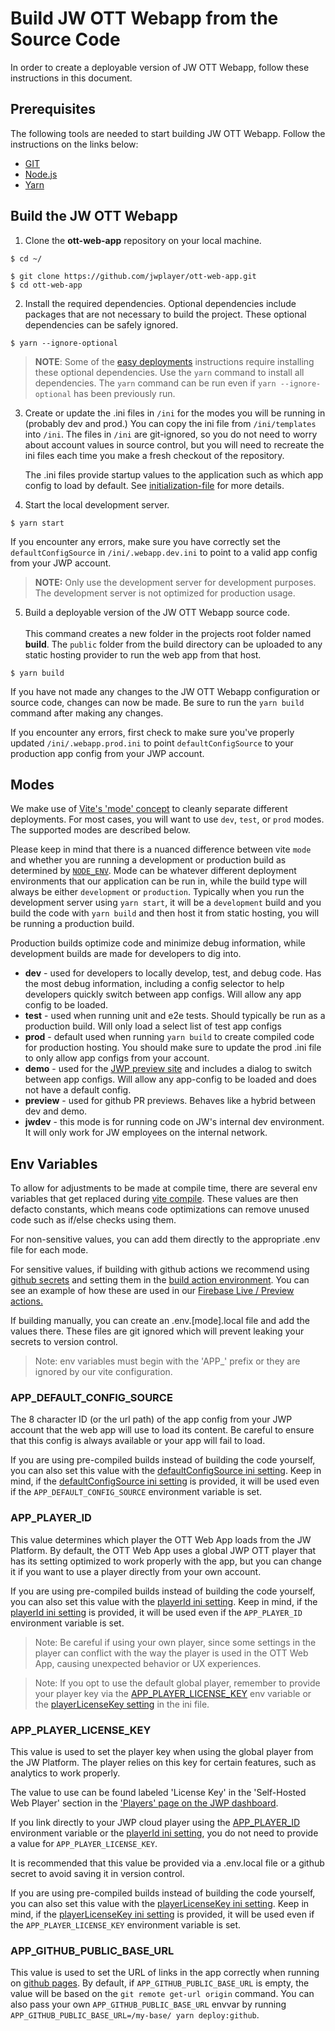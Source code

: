 # Build JW OTT Webapp from the Source Code

In order to create a deployable version of JW OTT Webapp, follow these instructions in this document.

## Prerequisites

The following tools are needed to start building JW OTT Webapp. Follow the instructions on the links below:

- [GIT](https://git-scm.com/)
- [Node.js](https://nodejs.org/)
- [Yarn](https://yarnpkg.com/)

## Build the JW OTT Webapp

1. Clone the **ott-web-app** repository on your local machine.

```shell
$ cd ~/

$ git clone https://github.com/jwplayer/ott-web-app.git
$ cd ott-web-app
```

2. Install the required dependencies. Optional dependencies include packages that are not necessary to build the project. These optional dependencies can be safely ignored.

```shell
$ yarn --ignore-optional
```

> **NOTE**: Some of the [easy deployments](easy-deployments.md) instructions require installing these optional dependencies. Use the `yarn` command to install all dependencies. The `yarn` command can be run even if  `yarn --ignore-optional` has been previously run.

3. Create or update the .ini files in `/ini` for the modes you will be running in (probably dev and prod.)
    You can copy the ini file from `/ini/templates` into `/ini`.  The files in `/ini` are git-ignored, so you do not need to worry about account values in source control, but you will need to recreate the ini files each time you make a fresh checkout of the repository.

    The .ini files provide startup values to the application such as which app config to load by default.  See [initialization-file](initialization-file.md) for more details.


4. Start the local development server.

```shell
$ yarn start
```

If you encounter any errors, make sure you have correctly set the `defaultConfigSource` in `/ini/.webapp.dev.ini` to point to a valid app config from your JWP account. 
> **NOTE:**  Only use the development server for development purposes. The development server is not optimized for production usage.

5. Build a deployable version of the JW OTT Webapp source code.<br /><br />This command creates a new folder in the projects root folder named **build**.
    The `public` folder from the build directory can be uploaded to any static hosting provider to run the web app from that host.

```shell
$ yarn build
```

If you have not made any changes to the JW OTT Webapp configuration or source code, changes can now be made. Be sure to run the `yarn build` command after making any changes.

If you encounter any errors, first check to make sure you've properly updated `/ini/.webapp.prod.ini` to point `defaultConfigSource` to your production app config from your JWP account.

## Modes

We make use of [Vite's 'mode' concept](https://vitejs.dev/guide/env-and-mode.html#modes) to cleanly separate different deployments.
For most cases, you will want to use `dev`, `test`, or `prod` modes.  The supported modes are described below.

Please keep in mind that there is a nuanced difference between vite `mode` and whether you are running a development or production build as determined by [`NODE_ENV`](https://nodejs.dev/en/learn/nodejs-the-difference-between-development-and-production/).
Mode can be whatever different deployment environments that our application can be run in, while the build type will always be either `development` or `production`.
Typically when you run the development server using `yarn start`, it will be a `development` build and you build the code with `yarn build` and then host it from static hosting, you will be running a production build.

Production builds optimize code and minimize debug information, while development builds are made for developers to dig into.

* **dev** - used for developers to locally develop, test, and debug code. Has the most debug information, including a config selector to help developers quickly switch between app configs. Will allow any app config to be loaded.
* **test** - used when running unit and e2e tests. Should typically be run as a production build. Will only load a select list of test app configs
* **prod** - default used when running `yarn build` to create compiled code for production hosting. You should make sure to update the prod .ini file to only allow app configs from your account.
* **demo** - used for the [JWP preview site](https://app-preview.jwplayer.com/) and includes a dialog to switch between app configs. Will allow any app-config to be loaded and does not have a default config.
* **preview** - used for github PR previews. Behaves like a hybrid between dev and demo.
* **jwdev** - this mode is for running code on JW's internal dev environment. It will only work for JW employees on the internal network.

## Env Variables

To allow for adjustments to be made at compile time, there are several env variables that get replaced during [vite compile](https://vitejs.dev/guide/env-and-mode.html#env-variables).
These values are then defacto constants, which means code optimizations can remove unused code such as if/else checks using them.

For non-sensitive values, you can add them directly to the appropriate .env file for each mode.

For sensitive values, if building with github actions we recommend using [github secrets](https://docs.github.com/en/actions/security-guides/encrypted-secrets) and setting them in the [build action environment](https://docs.github.com/en/actions/learn-github-actions/variables).
You can see an example of how these are used in our [Firebase Live / Preview actions.](https://github.com/jwplayer/ott-web-app/blob/develop/.github/workflows/firebase-live.yml#L14) 

If building manually, you can create an .env.[mode].local file and add the values there. These files are git ignored which will prevent leaking your secrets to version control. 

> Note: env variables must begin with the 'APP_' prefix or they are ignored by our vite configuration.

### APP_DEFAULT_CONFIG_SOURCE

The 8 character ID (or the url path) of the app config from your JWP account that the web app will use to load its content. Be careful to ensure that this config is always available or your app will fail to load.

If you are using pre-compiled builds instead of building the code yourself, you can also set this value with the [defaultConfigSource ini setting](initialization-file.md#defaultconfigsource).
Keep in mind, if the [defaultConfigSource ini setting](initialization-file.md#defaultconfigsource) is provided, it will be used even if the `APP_DEFAULT_CONFIG_SOURCE` environment variable is set.

### APP_PLAYER_ID

This value determines which player the OTT Web App loads from the JW Platform.
By default, the OTT Web App uses a global JWP OTT player that has its setting optimized to work properly with the app, but you can change it if you want to use a player directly from your own account.

If you are using pre-compiled builds instead of building the code yourself, you can also set this value with the [playerId ini setting](initialization-file.md#playerid).
Keep in mind, if the [playerId ini setting](initialization-file.md#playerid) is provided, it will be used even if the `APP_PLAYER_ID` environment variable is set.

> Note: Be careful if using your own player, since some settings in the player can conflict with the way the player is used in the OTT Web App, causing unexpected behavior or UX experiences.

> Note: If you opt to use the default global player, remember to provide your player key via the [APP_PLAYER_LICENSE_KEY](#APP_PLAYER_LICENSE_KEY) env variable or the [playerLicenseKey setting](initialization-file.md#playerLicenseKey) in the ini file.

### APP_PLAYER_LICENSE_KEY

This value is used to set the player key when using the global player from the JW Platform.
The player relies on this key for certain features, such as analytics to work properly.

The value to use can be found labeled 'License Key' in the 'Self-Hosted Web Player' section in the ['Players' page on the JWP dashboard](https://dashboard.jwplayer.com/p/players).

If you link directly to your JWP cloud player using the [APP_PLAYER_ID](#app_player_id) environment variable or the [playerId ini setting](initialization-file.md#playerid), you do not need to provide a value for `APP_PLAYER_LICENSE_KEY`.

It is recommended that this value be provided via a .env.local file or a github secret to avoid saving it in version control.

If you are using pre-compiled builds instead of building the code yourself, you can also set this value with the [playerLicenseKey ini setting](initialization-file.md#playerLicenseKey).
Keep in mind, if the [playerLicenseKey ini setting](initialization-file.md#playerLicenseKey) is provided, it will be used even if the `APP_PLAYER_LICENSE_KEY` environment variable is set.  

### APP_GITHUB_PUBLIC_BASE_URL

This value is used to set the URL of links in the app correctly when running on [github pages](easy-deployments.md#github-pages).
By default, if `APP_GITHUB_PUBLIC_BASE_URL` is empty, the value will be based on the `git remote get-url origin` command.
You can also pass your own `APP_GITHUB_PUBLIC_BASE_URL` envvar by running `APP_GITHUB_PUBLIC_BASE_URL=/my-base/ yarn deploy:github`.
